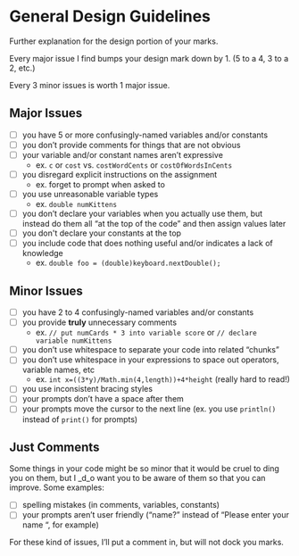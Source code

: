 # General Design Guidelines

Further explanation for the design portion of your marks.  

Every major issue I find bumps your design mark down by 1. (5 to a 4, 3 to a 2, etc.)  

Every 3 minor issues is worth 1 major issue. 

## Major Issues

- [ ] you have 5 or more confusingly-named variables and/or constants
- [ ] you don’t provide comments for things that are not obvious 
- [ ] your variable and/or constant names aren’t expressive
    - ex. `c` or `cost` vs. `costWordCents` or `costOfWordsInCents`
- [ ] you disregard explicit instructions on the assignment
    - ex. forget to prompt when asked to
- [ ] you use unreasonable variable types
    - ex. `double numKittens`
- [ ] you don’t declare your variables when you actually use them, but instead do them all “at the top of the code” and then assign values later
- [ ] you don't declare your constants at the top
- [ ] you include code that does nothing useful and/or indicates a lack of knowledge
    - ex. `double foo = (double)keyboard.nextDouble();`

## Minor Issues

- [ ] you have 2 to 4 confusingly-named variables and/or constants
- [ ] you provide **truly** unnecessary comments
    - ex. `// put numCards * 3 into variable score` or `// declare variable numKittens`
- [ ] you don’t use whitespace to separate your code into related “chunks”
- [ ] you don’t use whitespace in your expressions to space out operators, variable names, etc
    - ex. `int x=((3*y)/Math.min(4,length))+4*height` (really hard to read!)
- [ ] you use inconsistent bracing styles
- [ ] your prompts don’t have a space after them
- [ ] your prompts move the cursor to the next line (ex. you use `println()` instead of `print()` for prompts)

## Just Comments

Some things in your code might be so minor that it would be cruel to ding you on them, but I _d_o want you to be aware of them so that you can improve. Some examples:
- [ ] spelling mistakes (in comments, variables, constants)
- [ ] your prompts aren’t user friendly (“name?” instead of “Please enter your name “, for example)

For these kind of issues, I’ll put a comment in, but will not dock you marks.

